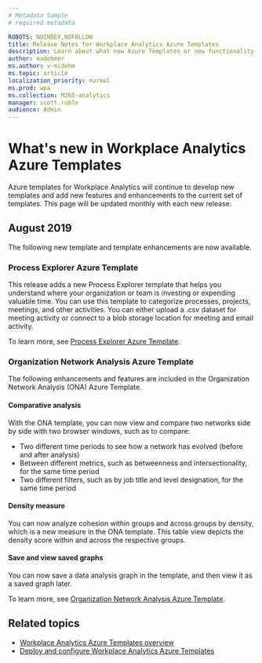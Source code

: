 ```yaml
---
# Metadata Sample
# required metadata

ROBOTS: NOINDEX,NOFOLLOW
title: Release Notes for Workplace Analytics Azure Templates
description: Learn about what new Azure Templates or new functionality has been released for Workplace Analytics
author: madehmer
ms.author: v-midehm
ms.topic: article
localization_priority: normal 
ms.prod: wpa
ms.collection: M365-analytics
manager: scott.ruble
audience: Admin
---
```


# What's new in Workplace Analytics Azure Templates

Azure templates for Workplace Analytics will continue to develop new templates and add new features and enhancements to the current set of templates. This page will be updated monthly with each new release.

## August 2019

The following new template and template enhancements are now available.

### Process Explorer Azure Template

This release adds a new Process Explorer template that helps you understand where your organization or team is investing or expending valuable time. You can use this template to categorize processes, projects, meetings, and other activities. You can either upload a .csv dataset for meeting activity or connect to a blob storage location for meeting and email activity.

To learn more, see [Process Explorer Azure Template](./process-explorer.md).
<!-- 
### Group Analysis Azure Template

This release adds a new Group Analysis Azure template that helps you compare two groups, such as managers and individual contributors, and evaluate the major differences between them.

To learn more, see [Group Analysis Azure Template](./group-analysis.md).
-->
### Organization Network Analysis Azure Template

The following enhancements and features are included in the Organization Network Analysis (ONA) Azure Template.

#### Comparative analysis

With the ONA template, you can now view and compare two networks side by side with two browser windows, such as to compare:

* Two different time periods to see how a network has evolved (before and after analysis)
* Between different metrics, such as betweenness and intersectionality, for the same time period
* Two different filters, such as by job title and level designation, for the same time period

#### Density measure

You can now analyze cohesion within groups and across groups by density, which is a new measure in the ONA template. This table view depicts the density score within and across the respective groups.

#### Save and view saved graphs

You can now save a data analysis graph in the template, and then view it as a saved graph later.

To learn more, see [Organization Network Analysis Azure Template](./organization-network-analysis.md).

## Related topics

* [Workplace Analytics Azure Templates overview](./overview.md)
* [Deploy and configure Workplace Analytics Azure Templates](./deploy-configure.md)